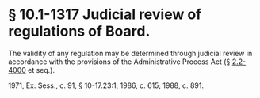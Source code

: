 # § 10.1-1317 Judicial review of regulations of Board.

<p>The validity of any regulation may be determined through judicial review in accordance with the provisions of the Administrative Process Act (§ <a href='http://law.lis.virginia.gov/vacode/2.2-4000/'>2.2-4000</a> et seq.).</p><p>1971, Ex. Sess., c. 91, § 10-17.23:1; 1986, c. 615; 1988, c. 891.</p>